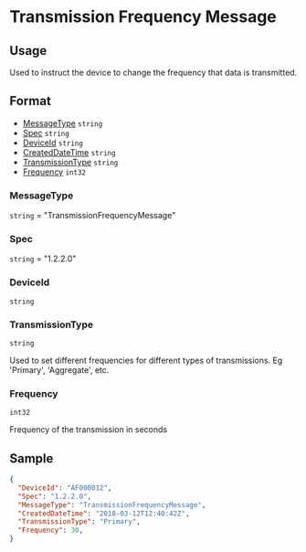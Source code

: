 # Transmission Frequency Message

## Usage
Used to instruct the device to change the frequency that data is transmitted.

## Format

* [MessageType](#messagetype) ```string```
* [Spec](#spec) ```string```
* [DeviceId](#deviceid) ```string```
* [CreatedDateTime](#createddatetime) ```string```
* [TransmissionType](#logdatetimefrom) ```string```
* [Frequency](#frequency) ```int32```


### MessageType
```string``` = "TransmissionFrequencyMessage"

### Spec
```string``` = "1.2.2.0"

### DeviceId
```string``` 

### TransmissionType
```string``` 

Used to set different frequencies for different types of transmissions. Eg 'Primary', 'Aggregate', etc.

### Frequency
```int32``` 

Frequency of the transmission in seconds

## Sample
```JSON
{
  "DeviceId": "AF000012",
  "Spec": "1.2.2.0",
  "MessageType": "TransmissionFrequencyMessage",
  "CreatedDateTime": "2018-03-12T12:40:42Z",
  "TransmissionType": "Primary",
  "Frequency": 30,
}

```